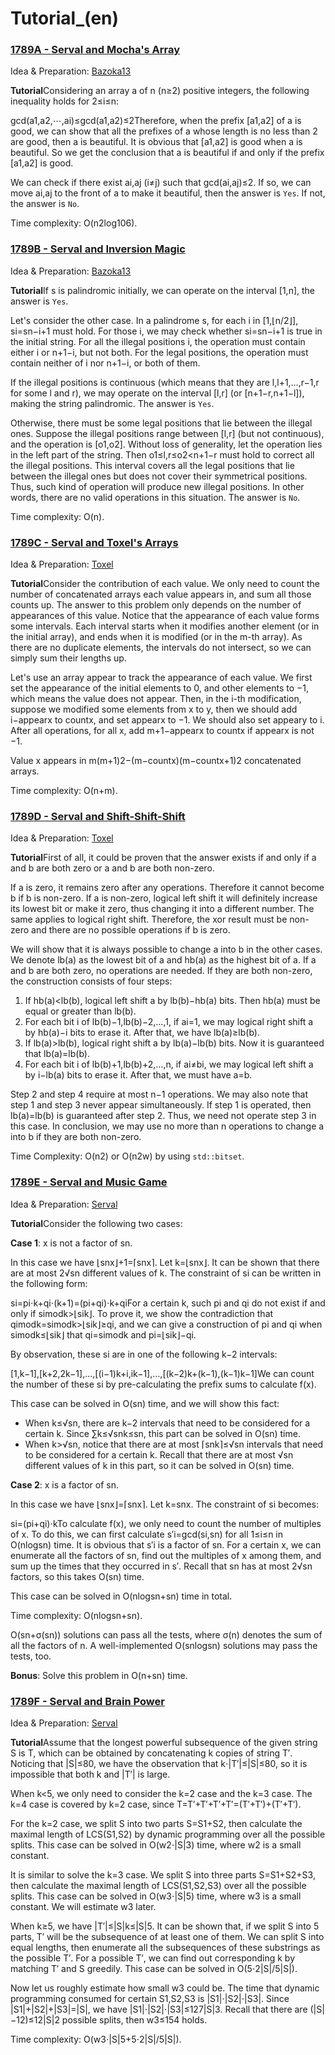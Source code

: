 # Tutorial_(en)


### [1789A - Serval and Mocha's Array](../problems/A._Serval_and_Mocha's_Array.md "Codeforces Round 853 (Div. 2)")

Idea & Preparation: [Bazoka13](https://codeforces.com/profile/Bazoka13 "Master Bazoka13")

 **Tutorial**Considering an array a of n (n≥2) positive integers, the following inequality holds for 2≤i≤n:

 gcd(a1,a2,⋯,ai)≤gcd(a1,a2)≤2Therefore, when the prefix [a1,a2] of a is good, we can show that all the prefixes of a whose length is no less than 2 are good, then a is beautiful. It is obvious that [a1,a2] is good when a is beautiful. So we get the conclusion that a is beautiful if and only if the prefix [a1,a2] is good.

We can check if there exist ai,aj (i≠j) such that gcd(ai,aj)≤2. If so, we can move ai,aj to the front of a to make it beautiful, then the answer is `Yes`. If not, the answer is `No`.

Time complexity: O(n2log106).

### [1789B - Serval and Inversion Magic](../problems/B._Serval_and_Inversion_Magic.md "Codeforces Round 853 (Div. 2)")

Idea & Preparation: [Bazoka13](https://codeforces.com/profile/Bazoka13 "Master Bazoka13")

 **Tutorial**If s is palindromic initially, we can operate on the interval [1,n], the answer is `Yes`.

Let's consider the other case. In a palindrome s, for each i in [1,⌊n/2⌋], si=sn−i+1 must hold. For those i, we may check whether si=sn−i+1 is true in the initial string. For all the illegal positions i, the operation must contain either i or n+1−i, but not both. For the legal positions, the operation must contain neither of i nor n+1−i, or both of them.

If the illegal positions is continuous (which means that they are l,l+1,…,r−1,r for some l and r), we may operate on the interval [l,r] (or [n+1−r,n+1−l]), making the string palindromic. The answer is `Yes`.

Otherwise, there must be some legal positions that lie between the illegal ones. Suppose the illegal positions range between [l,r] (but not continuous), and the operation is [o1,o2]. Without loss of generality, let the operation lies in the left part of the string. Then o1≤l,r≤o2<n+1−r must hold to correct all the illegal positions. This interval covers all the legal positions that lie between the illegal ones but does not cover their symmetrical positions. Thus, such kind of operation will produce new illegal positions. In other words, there are no valid operations in this situation. The answer is `No`.

Time complexity: O(n).

### [1789C - Serval and Toxel's Arrays](../problems/C._Serval_and_Toxel's_Arrays.md "Codeforces Round 853 (Div. 2)")

Idea & Preparation: [Toxel](https://codeforces.com/profile/Toxel "International Grandmaster Toxel")

 **Tutorial**Consider the contribution of each value. We only need to count the number of concatenated arrays each value appears in, and sum all those counts up. The answer to this problem only depends on the number of appearances of this value. Notice that the appearance of each value forms some intervals. Each interval starts when it modifies another element (or in the initial array), and ends when it is modified (or in the m-th array). As there are no duplicate elements, the intervals do not intersect, so we can simply sum their lengths up.

Let's use an array appear to track the appearance of each value. We first set the appearance of the initial elements to 0, and other elements to −1, which means the value does not appear. Then, in the i-th modification, suppose we modified some elements from x to y, then we should add i−appearx to countx, and set appearx to −1. We should also set appeary to i. After all operations, for all x, add m+1−appearx to countx if appearx is not −1.

Value x appears in m(m+1)2−(m−countx)(m−countx+1)2 concatenated arrays.

Time complexity: O(n+m).

### [1789D - Serval and Shift-Shift-Shift](../problems/D._Serval_and_Shift-Shift-Shift.md "Codeforces Round 853 (Div. 2)")

Idea & Preparation: [Toxel](https://codeforces.com/profile/Toxel "International Grandmaster Toxel")

 **Tutorial**First of all, it could be proven that the answer exists if and only if a and b are both zero or a and b are both non-zero.

If a is zero, it remains zero after any operations. Therefore it cannot become b if b is non-zero. If a is non-zero, logical left shift it will definitely increase its lowest bit or make it zero, thus changing it into a different number. The same applies to logical right shift. Therefore, the xor result must be non-zero and there are no possible operations if b is zero.

We will show that it is always possible to change a into b in the other cases. We denote lb(a) as the lowest bit of a and hb(a) as the highest bit of a. If a and b are both zero, no operations are needed. If they are both non-zero, the construction consists of four steps:

 1. If hb(a)<lb(b), logical left shift a by lb(b)−hb(a) bits. Then hb(a) must be equal or greater than lb(b).
2. For each bit i of lb(b)−1,lb(b)−2,…,1, if ai=1, we may logical right shift a by hb(a)−i bits to erase it. After that, we have lb(a)≥lb(b).
3. If lb(a)>lb(b), logical right shift a by lb(a)−lb(b) bits. Now it is guaranteed that lb(a)=lb(b).
4. For each bit i of lb(b)+1,lb(b)+2,…,n, if ai≠bi, we may logical left shift a by i−lb(a) bits to erase it. After that, we must have a=b.

Step 2 and step 4 require at most n−1 operations. We may also note that step 1 and step 3 never appear simultaneously. If step 1 is operated, then lb(a)=lb(b) is guaranteed after step 2. Thus, we need not operate step 3 in this case. In conclusion, we may use no more than n operations to change a into b if they are both non-zero.

Time Complexity: O(n2) or O(n2w) by using `std::bitset`.

### [1789E - Serval and Music Game](../problems/E._Serval_and_Music_Game.md "Codeforces Round 853 (Div. 2)")

Idea & Preparation: [Serval](https://codeforces.com/profile/Serval "Grandmaster Serval")

 **Tutorial**Consider the following two cases:

**Case 1**: x is not a factor of sn.

In this case we have ⌊snx⌋+1=⌈snx⌉. Let k=⌊snx⌋. It can be shown that there are at most 2√sn different values of k. The constraint of si can be written in the following form:

 si=pi⋅k+qi⋅(k+1)=(pi+qi)⋅k+qiFor a certain k, such pi and qi do not exist if and only if simodk>⌊sik⌋. To prove it, we show the contradiction that qimodk=simodk>⌊sik⌋≥qi, and we can give a construction of pi and qi when simodk≤⌊sik⌋ that qi=simodk and pi=⌊sik⌋−qi.

By observation, these si are in one of the following k−2 intervals:

 [1,k−1],[k+2,2k−1],…,[(i−1)k+i,ik−1],…,[(k−2)k+(k−1),(k−1)k−1]We can count the number of these si by pre-calculating the prefix sums to calculate f(x).

This case can be solved in O(sn) time, and we will show this fact:

 * When k≤√sn, there are k−2 intervals that need to be considered for a certain k. Since ∑k≤√snk≤sn, this part can be solved in O(sn) time.
* When k>√sn, notice that there are at most ⌈snk⌉≤√sn intervals that need to be considered for a certain k. Recall that there are at most √sn different values of k in this part, so it can be solved in O(sn) time.

**Case 2**: x is a factor of sn.

In this case we have ⌊snx⌋=⌈snx⌉. Let k=snx. The constraint of si becomes:

 si=(pi+qi)⋅kTo calculate f(x), we only need to count the number of multiples of x. To do this, we can first calculate s′i=gcd(si,sn) for all 1≤i≤n in O(nlogsn) time. It is obvious that s′i is a factor of sn. For a certain x, we can enumerate all the factors of sn, find out the multiples of x among them, and sum up the times that they occurred in s′. Recall that sn has at most 2√sn factors, so this takes O(sn) time.

This case can be solved in O(nlogsn+sn) time in total.

Time complexity: O(nlogsn+sn).

O(sn+σ(sn)) solutions can pass all the tests, where σ(n) denotes the sum of all the factors of n. A well-implemented O(snlogsn) solutions may pass the tests, too.

**Bonus**: Solve this problem in O(n+sn) time.

### [1789F - Serval and Brain Power](../problems/F._Serval_and_Brain_Power.md "Codeforces Round 853 (Div. 2)")

Idea & Preparation: [Serval](https://codeforces.com/profile/Serval "Grandmaster Serval")

 **Tutorial**Assume that the longest powerful subsequence of the given string S is T, which can be obtained by concatenating k copies of string T′. Noticing that |S|≤80, we have the observation that k⋅|T′|≤|S|≤80, so it is impossible that both k and |T′| is large.

When k<5, we only need to consider the k=2 case and the k=3 case. The k=4 case is covered by k=2 case, since T=T′+T′+T′+T′=(T′+T′)+(T′+T′).

For the k=2 case, we split S into two parts S=S1+S2, then calculate the maximal length of LCS(S1,S2) by dynamic programming over all the possible splits. This case can be solved in O(w2⋅|S|3) time, where w2 is a small constant.

It is similar to solve the k=3 case. We split S into three parts S=S1+S2+S3, then calculate the maximal length of LCS(S1,S2,S3) over all the possible splits. This case can be solved in O(w3⋅|S|5) time, where w3 is a small constant. We will estimate w3 later.

When k≥5, we have |T′|≤|S|k≤|S|5. It can be shown that, if we split S into 5 parts, T′ will be the subsequence of at least one of them. We can split S into equal lengths, then enumerate all the subsequences of these substrings as the possible T′. For a possible T′, we can find out corresponding k by matching T′ and S greedily. This case can be solved in O(5⋅2|S|/5|S|).

Now let us roughly estimate how small w3 could be. The time that dynamic programming consumed for certain S1,S2,S3 is |S1|⋅|S2|⋅|S3|. Since |S1|+|S2|+|S3|=|S|, we have |S1|⋅|S2|⋅|S3|≤127|S|3. Recall that there are (|S|−12)≤12|S|2 possible splits, then w3≤154 holds.

Time complexity: O(w3⋅|S|5+5⋅2|S|/5|S|).

